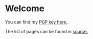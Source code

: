 Welcome
=======

You can find my [PGP key here.](http://mkaysi.github.com/PGP/key.txt).

The list of pages can be found in [source.](https://github.com/Mkaysi/mkaysi.github.com)
